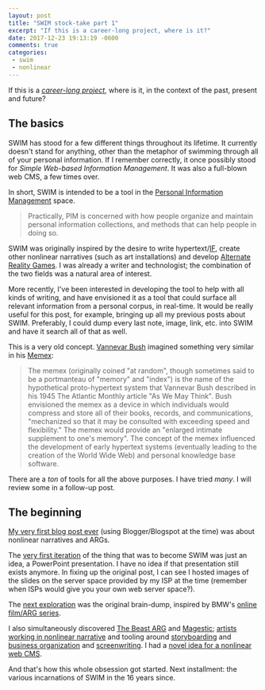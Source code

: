 ```yaml
---
layout: post
title: "SWIM stock-take part 1"
excerpt: "If this is a career-long project, where is it?"
date: 2017-12-23 19:13:19 -0600
comments: true
categories: 
 - swim
 - nonlinear
---
```


If this is a _[career-long project]({{site.baseurl}}/2017/12/21/america/ "As I said in this post")_, where is it, in the context of the past, present and future?

## The basics

SWIM has stood for a few different things throughout its lifetime. It currently doesn't stand for anything, other than the metaphor of swimming through all of your personal information. If I remember correctly, it once possibly stood for _Simple Web-based Information Management_. It was also a full-blown web CMS, a few times over.

In short, SWIM is intended to be a tool in the [Personal Information Management](https://en.wikipedia.org/wiki/Personal_information_management) space.

> Practically, PIM is concerned with how people organize and maintain personal information collections, and methods that can help people in doing so.

SWIM was originally inspired by the desire to write hypertext/[IF](https://en.wikipedia.org/wiki/Interactive_fiction "Interactive Fiction"), create other nonlinear narratives (such as art installations) and develop [Alternate Reality Games](https://en.wikipedia.org/wiki/Alternate_reality_game). I was already a writer and technologist; the combination of the two fields was a natural area of interest.

More recently, I've been interested in developing the tool to help with all kinds of writing, and have envisioned it as a tool that could surface all relevant information from a personal corpus, in real-time. It would be really useful for this post, for example, bringing up all my previous posts about SWIM. Preferably, I could dump every last note, image, link, etc. into SWIM and have it search all of that as well.

This is a very old concept. [Vannevar Bush](https://en.wikipedia.org/wiki/Vannevar_Bush) imagined something very similar in his [Memex](https://en.wikipedia.org/wiki/Memex):

> The memex (originally coined "at random", though sometimes said to be a portmanteau of "memory" and "index") is the name of the hypothetical proto-hypertext system that Vannevar Bush described in his 1945 The Atlantic Monthly article "As We May Think". Bush envisioned the memex as a device in which individuals would compress and store all of their books, records, and communications, "mechanized so that it may be consulted with exceeding speed and flexibility." The memex would provide an "enlarged intimate supplement to one's memory". The concept of the memex influenced the development of early hypertext systems (eventually leading to the creation of the World Wide Web) and personal knowledge base software.

There are a _ton_ of tools for all the above purposes. I have tried _many_. I will review some in a follow-up post.

## The beginning

[My very first blog post ever]({{site.baseurl}}/2001/09/18/4/) (using Blogger/Blogspot at the time) was about nonlinear narratives and ARGs.

The [very first iteration]({{site.baseurl}}/2001/09/19/5/) of the thing that was to become SWIM was just an idea, a PowerPoint presentation. I have no idea if that presentation still exists anymore. In fixing up the original  post, I can see I hosted images of the slides on the server space provided by my ISP at the time (remember when ISPs would give you your own web server space?).

The [next exploration]({{site.baseurl}}/2001/09/19/10/) was the original brain-dump, inspired by BMW's [online film/ARG series](https://en.wikipedia.org/wiki/The_Hire#Contest/game_&_party). 

I also simultaneously discovered [The Beast ARG]({{site.baseurl}}/2001/09/19/11.html) and [Magestic]({{site.baseurl}}/2001/09/19/13.html); [artists working in nonlinear narrative]({{site.baseurl}}/2001/09/19/17.html) and tooling around [storyboarding]({{site.baseurl}}/2001/09/19/29.html) and [business organization]({{site.baseurl}}/2001/09/19/30.html) and [screenwriting]({{site.baseurl}}/2001/09/19/33.html). I had a [novel idea for a nonlinear web CMS]({{site.baseurl}}/2001/09/19/37/).

And that's how this whole obsession got started. Next installment: the various incarnations of SWIM in the 16 years since.
